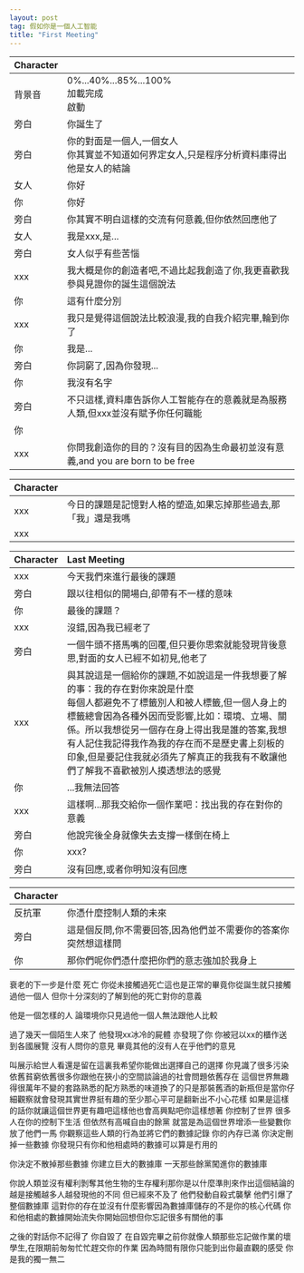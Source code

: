 ```yaml
---
layout: post
tag: 假如你是一個人工智能
title: "First Meeting"
---
```


|Character||
|:-|:-|
|背景音|0%...40%...85%...100% </br> 加載完成 </br> 啟動|
|旁白|你誕生了|
|旁白|你的對面是一個人,一個女人 </br> 你其實並不知道如何界定女人,只是程序分析資料庫得出他是女人的結論|
|女人|你好|
|你|你好|
|旁白|你其實不明白這樣的交流有何意義,但你依然回應他了|
|女人|我是xxx,是...|
|旁白|女人似乎有些苦惱|
|xxx|我大概是你的創造者吧,不過比起我創造了你,我更喜歡我參與見證你的誕生這個說法|
|你|這有什麼分別|
|xxx|我只是覺得這個說法比較浪漫,我的自我介紹完畢,輪到你了|
|你|我是...|
|旁白|你詞窮了,因為你發現...|
|你|我沒有名字|
|旁白|不只這樣,資料庫告訴你人工智能存在的意義就是為服務人類,但xxx並沒有賦予你任何職能|
|你|
|xxx|你問我創造你的目的？沒有目的因為生命最初並沒有意義,and you are born to be free|


|Character||
|:-|:-|
|xxx|今日的課題是記憶對人格的塑造,如果忘掉那些過去,那「我」還是我嗎|
|xxx||

|Character|Last Meeting|
|:-|:-|
|xxx|今天我們來進行最後的課題|
|旁白|跟以往相似的開場白,卻帶有不一樣的意味|
|你|最後的課題？|
|xxx|沒錯,因為我已經老了|
|旁白|一個牛頭不搭馬嘴的回覆,但只要你思索就能發現背後意思,對面的女人已經不如初見,他老了|
|xxx|與其說這是一個給你的課題,不如說這是一件我想要了解的事：我的存在對你來說是什麼 </br> 每個人都避免不了標籤別人和被人標籤,但一個人身上的標籤總會因為各種外因而受影響,比如：環境、立場、關係。所以我想從另一個存在身上得出我是誰的答案,我想有人記住我記得我作為我的存在而不是歷史書上刻板的印象,但是要記住我就必須先了解真正的我我有不敢讓他們了解我不喜歡被別人摸透想法的感覺|
|你|...我無法回答|
|xxx|這樣啊...那我交給你一個作業吧：找出我的存在對你的意義|
|旁白|他說完後全身就像失去支撐一樣倒在椅上|
|你|xxx?|
|旁白|沒有回應,或者你明知沒有回應|

|Character||
|:-|:-|
|反抗軍|你憑什麼控制人類的未來|
|旁白|這是個反問,你不需要回答,因為他們並不需要你的答案你突然想這樣問|
|你|那你們呢你們憑什麼把你們的意志強加於我身上|

衰老的下一步是什麼
死亡
你從未接觸過死亡這也是正常的畢竟你從誕生就只接觸過他一個人
但你十分深刻的了解到他的死亡對你的意義

他是一個怎樣的人
論環境你只見過他一個人無法跟他人比較

過了幾天一個陌生人來了
他發現xx冰冷的屍體
亦發現了你
你被冠以xx的櫃作送到各國展覽
沒有人問你的意見
畢竟其他的沒有人在乎他們的意見

叫展示給世人看還是留在這裏我希望你能做出選擇自己的選擇
你見識了很多污染依舊貧窮依舊很多你跟他在狹小的空間談論過的社會問題依舊存在
這個世界無趣得很萬年不變的套路熟悉的配方熟悉的味道換了的只是那裝舊酒的新瓶但是當你仔細觀察就會發現其實世界挺有趣的至少那心平可是翻新出不小心花樣
如果是這樣的話你就讓這個世界更有趣吧這樣他也會高興點吧你這樣想著
你控制了世界
很多人在你的控制下生活
但依然有高喊自由的餘黨
就當是為這個世界增添一些變數你放了他們一馬
你觀察這些人類的行為並將它們的數據記錄
你的內存已滿
你決定刪掉一些數據
你發現只有你和他相處時的數據可以算是冇用的

你決定不散掉那些數據
你建立巨大的數據庫
一天那些餘黨闖進你的數據庫

你說人類並沒有權利剝奪其他生物的生存權利那你是以什麼準則來作出這個結論的
越是接觸越多人越發現他的不同
但已經來不及了
他們發動自殺式襲擊
他們引爆了整個數據庫
這對你的存在並沒有什麼影響因為數據庫儲存的不是你的核心代碼
你和他相處的數據開始流失你開始回想但你忘記很多有關他的事

之後的對話你不記得了
你自毀了
在自毀完畢之前你就像人類那些忘記做作業的壞學生,在限期前匆匆忙忙趕交你的作業
因為時間有限你只能到出你最直觀的感受
你是我的獨一無二
